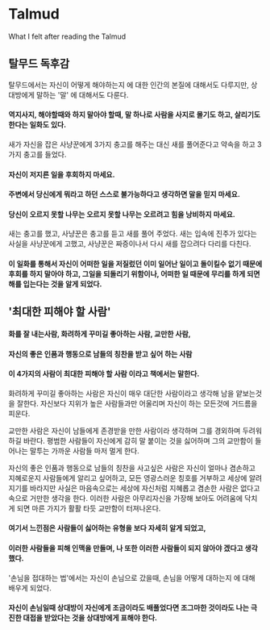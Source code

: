 #  Talmud
  What I felt after reading the Talmud

## 탈무드 독후감


탈무드에서는 자신이 어떻게 해야하는지 에 대한 인간의 본질에 대해서도 다루지만, 
상대방에게 말하는 '말' 에 대해서도 다룬다.

#### 역지사지, 해야할때와 하지 말아야 할때, 말 하나로 사람을 사지로 몰기도 하고, 살리기도 한다는 일화도 있다.


새가 자신을 잡은 사냥꾼에게 3가지 충고를 해주는 대신 새를 풀어준다고 약속을 하고 3가지 충고를 들었다.


#### 자신이 저지른 일을 후회하지 마세요. 
#### 주변에서 당신에게 뭐라고 하던 스스로 불가능하다고 생각하면 말을 믿지 마세요. 
#### 당신이 오르지 못할 나무는 오르지 못할 나무는 오르려고 힘을 낭비하지 마세요.


새는 충고를 했고, 사냥꾼은 충고를 듣고 새를 풀어 주었다.
새는 입속에 진주가 있다는 사실을 사냥꾼에게 고했고, 사냥꾼은 짜증이나서 다시 새를 잡으려다 다리를 다친다.


#### 이 일화를 통해서 자신이 어떠한 일을 저질렀던 이미 일어난 일이고 돌이킬수 없기 때문에 후회를 하지 말아야 하고, 그일을 되돌리기 위함이나, 어떠한 일 때문에 무리를 하게 되면 해를 입는다는 것을 알게 되었다.

## '최대한 피해야 할 사람'
#### 화를 잘 내는사람, 화려하게 꾸미길 좋아하는 사람, 교만한 사람,
#### 자신의 좋은 인품과 행동으로 남들의 칭찬을 받고 싶어 하는 사람
#### 이 4가지의 사람이 최대한 피해야 할 사람 이라고 책에서는 말한다.


화려하게 꾸미길 좋아하는 사람은 자신이 매우 대단한 사람이라고 생각해 남을 얕보는것을 잘한다. 
자신보다 지위가 높은 사람들과만 어울리며 자신이 하는 모든것에 거드름을 피운다.

교만한 사람은 자신이 남들에게 존경받을 만한 사람이라 생각하며 그를 경외하며 두려워 하길 바란다. 
평범한 사람들이 자신에게 감히 말 붙이는 것을 싫어하며 그의 교만함이 들어나는 말투는 가까운 사람들 마저 멀게 한다.

자신의 좋은 인품과 행동으로 남들의 칭찬을 사고싶은 사람은 
자신이 얼마나 겸손하고 지혜로운지 사람들에게 알리고 싶어하고, 모든 영광스러운 칭호를 거부하고 세상에 알려지기를 바라지만 
사실은 마음속으로는 세상에 자신처럼 지혜롭고 겸손한 사람은 없다고 속으로 거만한 생각을 한다. 
이러한 사람은 아무리자신을 가장해 보아도 어려움에 닥치게 되면 마른 가지가 활활 타듯 교만함이 터져나온다.


#### 여기서 느낀점은 사람들이 싫어하는 유형을 보다 자세히 알게 되었고, 
#### 이러한 사람들을 피해 인맥을 만들며, 나 또한 이러한 사람들이 되지 않아야 겠다고 생각했다.


'손님을 접대하는 법'에서는 자신이 손님으로 갔을때, 손님을 어떻게 대하는지 에 대해 배우게 되었다. 


#### 자신이 손님일때 상대방이 자신에게 조금이라도 배풀었다면 조그마한 것이라도 나는 극진한 대접을 받았다는 것을 상대방에게 표해야 한다. 